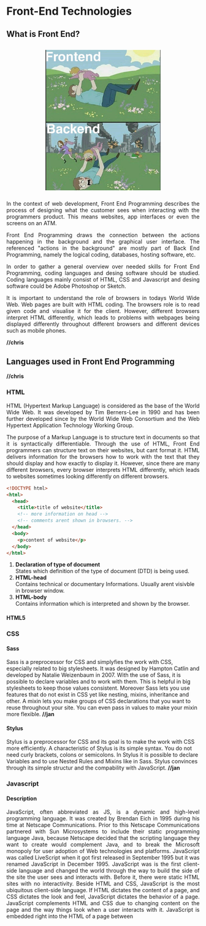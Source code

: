 # Front-End Technologies

## What is Front End?
<h2 align="center">
  <p>
    <img alt="Front End vs Back End" src="data/FE vs BE.jpeg" width="300" />
  </p>
</h2>
<div align="justify">
In the context of web development, Front End Programming describes the process of designing what the customer sees when interacting with the programmers product. This means websites, app interfaces or even the screens on an ATM.
  
  Front End Programming draws the connection between the actions happening in the background and the graphical user interface. The referenced "actions in the background" are mostly part of Back End Programming, namely the logical coding, databases, hosting software, etc.
  
  In order to gather a general overview over needed skills for Front End Programming, coding languages and desing software should be studied. Coding languages mainly consist of HTML, CSS and Javascript and desing software could be Adobe Photoshop or Sketch.
 
 It is important to understand the role of browsers in todays World Wide Web.
  Web pages are built with HTML coding. The browsers role is to read given code and visualise it for the client. However, different browsers interpret HTML differently, which leads to problems with webpages being displayed differently throughout different browsers and different devices such as mobile phones.
</div>

**//chris**

## Languages used in Front End Programming
**//chris**

### HTML
<div align="justify">
HTML (Hypertext Markup Language) is considered as the base of the World Wide Web. It was developed by Tim Berners-Lee in 1990 and has been further developed since by the World Wide Web Consortium and the Web Hypertext Application Technology Working Group.


The purpose of a Markup Language is to structure text in documents so that it is syntactically differentiable.
Through the use of HTML, Front End programmers can structure text on their websites, but cant format it. HTML delivers information for the browsers how to work with the text that they should display and how exactly to display it. However, since there are many different browsers, every browser interprets HTML differently, which leads to websites sometimes looking differently on different browsers.
</div>

```HTML
<!DOCTYPE html>
<html>
  <head>
    <title>title of website</title>
    <!-- more information on head -->
    <!-- comments arent shown in browsers. -->
  </head>
  <body>
    <p>content of website</p>
  </body>
</html>
```
1) **Declaration of type of document**  
   States which definition of the type of document (DTD) is being used.  
2) **HTML-head**  
   Contains technical or documentary Informations. Usually arent visivble in browser window.  
3) **HTML-body**  
   Contains information which is interpreted and shown by the browser.
   
#### HTML5

### CSS
#### Sass
Sass is a preprocessor for CSS and simplyfies the work with CSS, especially related to big stylesheets. It was designed by Hampton Catlin and developed by Natalie Weizenbaum in 2007. With the use of Sass, it is possible to declare variables and to work with them. This is helpful in big stylesheets to keep those values consistent. Moreover Sass lets you use features that do not exist in CSS yet like nesting, mixins, inheritance and other. A mixin lets you make groups of CSS declarations that you want to reuse throughout your site. You can even pass in values to make your mixin more flexible. 
**//jan**

#### Stylus
Stylus is a preprocessor for CSS and its goal is to make the work with CSS more efficiently. A characteristic of Stylus is its simple syntax. You do not need curly brackets, colons or semicolons. 
In Stylus it is possible to declare Variables and to use Nested Rules and Mixins like in Sass. Stylus convinces through its simple structur and the compability with JavaScript.
**//jan**

### Javascript

#### Description
<div align="justify">
JavaScript, often abbreviated as JS, is a dynamic and high-level programming language. It was created by Brendan Eich in 1995 during his time at Netscape Communications. Prior to this Netscape Communications partnered with Sun Microsystems to include their static programming language Java, because Netscape decided that the scripting language they want to create would complement Java, and to break the Microsoft monopoly for user adoption of Web technologies and platforms. JavaScript was called LiveScript when it got first released in September 1995 but it was renamed JavaScript in December 1995.
JavaScript was is the first client-side language and changed the world through the way to build the side of the site the user sees and interacts with. Before it, there were static HTML sites with no interactivity. 
Beside HTML and CSS, JavaScript is the most ubiquitous client-side language. If HTML dictates the content of a page, and CSS dictates the look and feel, JavaScript dictates the behavior of a page. JavaScript complements HTML and CSS due to changing content on the page and the way things look when a user interacts with it.
JavaScript is embedded right into the HTML of a page between <script> tags. An alternative way is to link an external JavaScript file, which is helpful if multiple pages are sharing the same chunks of code. 
Moreover JavaScript is a weakly-typed language, which means that JavaScript has not strict typing rules. It is object-oriented (prototype-based) and event-driven. 
To standardize JavaScript to foster multiple independent implementations, ECMAScript was created in 1997. ECMAScript is a scripting-language specification, which is standardized by ECMA International.
While JavaScript is a client-side language, some of its most powerful features involve asynchronous interaction with a remote server, which means that JavaScript is able to communicate with the server in the background without interrupting the user interaction taking place in the foreground.
With the Use of JavaScript it is possible to build a dynamic website, which is characterized by rollover effects and dropdown menus. Moreover new content and data can be loaded without reloading the page and animating page elements such as fading, resizing and relocating can be integrated. Playing audio and video and validating input from Web forms are other enhancements due to the use of JavaScript. In addition, browser compatibility issues can be repaired. 
</div>

#### Advantages
<div align="justify">
JavaScript is client-side and due to this it is very fast because it can be run immediately within the client-side browser. Moreover being client-side reduces the demand on the website server. Some JavaScript applications can even run without connecting back to a web server, which means they will work in a browser with or without an internet connection. 
Another Advantage of JavaScript is the simplicity. It is easy to learn and to implement compared to other languages. JavaScript enjoys a high popularity because it is used everywhere in the web. 
Through JavaScript it is possible to create a rich interface to a website, for example with drag and drop components or a slider.
</div>

#### Disadvantages
<div align="justify">
The client-side Security is not completely guaranteed, because the code executes on the users computer and in some cases it can be exploited for malicious purposes. This is a reason why some people choose to disable JavaScript.
Moreover JavaScript can be interpreted differently by different browsers, if no tool like JQuery, which handles all cross-browser inconsistencies and provides a consistent interface, is used.
</div>

#### Compilers
<div align="justify">
JavaScript can be compiled from code written in different languages through compilers like CoffeeScript and TypeScript.
</div>

##### Coffeescript
<div align="justify">
CoffeeScript is a language that compiles into JavaScript. It enables to write the code easier and up to 30% less coding lines. The code compiles into the equivalent JavaScript without interpretation at runtime. If the code is valid in JavaScript, it is valid in CoffeeScript.
Moreover CoffeeScript provides a more clearly syntax and it is more understandable than JavaScript. An Example of the difference is an automized declaration of the variables and optional brackets.
</div>

##### TypeScript
<div align="justify">
TypeScript is a typed superset of JavaScript that compiles to plain JavaScript and it is Open Source. TypeScript runs on every browser, in Node.js or in any JavaScript engine that supports ECMAScript 3 or newer. It offers classes, modules, and interfaces to help you build robust components. If the code is valid in JavaScript, it is valid in TypeScript.
</div>

#### Sources and Links
https://sass-lang.com/guide
https://de.wikipedia.org/wiki/Sass_(Stylesheet-Sprache)
https://we-code-it.de/2017/09/07/sass-less-less-sass-oder-doch-stylus/
https://en.wikipedia.org/wiki/Stylus_(stylesheet_language)
https://de.wikibooks.org/wiki/Websiteentwicklung:_JavaScript:_Einleitung
https://guide.freecodecamp.org/javascript/advantages-and-disadvantages-of-javascript/
https://www.frontend-gmbh.de/frontend/javascript/
https://www.upwork.com/hiring/development/what-is-javascript/
https://www.bigcommerce.com/ecommerce-answers/what-javascript-and-why-it-important/
https://coffeescript.org/#introduction
https://www.typescriptlang.org/
**//jan**


## Front End Frameworks
<div align="justify">
Frontend frameworks in general are files and folders which already contain samples of code. It depends on the framework, how much the template covers, how much you have to add by yourself and how much freddem is left for you own designs. As it is said in the beginning, nowadays there are a lot of different end-devices resulting in a matrix consisting out of lots of different operating systems, browsers and browser-version. Therefore coding websites gets very complex, as responsivensss is required.

The most famous frontend frameworks are React and Angular. React was developed by Facebook, Angular by Google. This is why they have a huge community and are widely known. 

React is a JavaScript Framework with a functional paradigm. Mostly it is used for UI. Its special features are DOM, One-Way-Data-Flow and the optional language JSX. 
DOM (Document Object Model) safes all elements in a tree-structure and calculates the position of every element. Every node is a HTML-element. All in all, it is an API, that enables JavaScript to access and change elements of the website.
One-way -data-flow means data can only flow "from the top to the bottom". The other way around only events triggered by the UI flow (e.g. clicking on a button). After that happens, the right position in the diagram is searched and from there on the lower elements get adjusted. An advantage is of one-way-data-flow is that it can be inserted in an already existing website and therefore no workflow is required and you have a lot of for your own ideas.  

Angular has all functions needed for Single-Page-Applications already integrated. It uses CSS and HTML but on top of that you have to learn TypeScript. Also you cannot just paste some functions in an already existing website, but you are working with Angular in a workflow. Angular is an object-oriented paradigm. Angular does not give you a lot of freedom for your own ideas.

A kind of simplified mixture out of React and Angular is the JavaScript framework Vue. It is combinable with HTML and CSS without any further language. It is a rather new framework and as it does not have a famous company-background as React or Angular, but still it is getting very popular at the moment. 
Vue is perfect for beginners, as besides JavaScript, HTML and CSS you do not have to learn a further language. The API is intentionally easy hold. So the aim of this framework is reaching an amazing result minimum effort. 

Another Framework is Foundation. It offers you a lot of predefined elements. They have both complete HTML-Templates and single components. They are also specified on mobile-first- and responsive-design. Anyways, foundation does not give the programmer a lot of freedom. The company ZURB developed the framework with the help of years of experience in consulting others on how to build a good website. Since 2011 it was published as an Open-Source-Project. 
</div>

## Designing in Front End
<div align="justify">
Designing Front End takes a big part of Front End development, since it influences the user highly. Most of today's strategies are build around UCDs (user-centered designs) and user experience is one of the biggest challenges. If the user is satisfied, the economy around it the product functions.
A big part to work on is responsiveness, as today's websites and web-applications need to scale well on every device with their own resolution. "Responsive design" is a term by Ethan Marcotte (2010) which describes the ability to respond on the technical requirements. Basic principles are: fluid grids (the arrangement transforms based on screen width and length), media queries (which control when to switch arrangements) and flexibility (flexible images and media scale based on their container).
</div>


There are best practices to meet the expections a user has:
* user focused design research (what does our user want?)
* reuse common design patterns (they work, don't reinvent the wheel!)
* consistency (design-wise and content-wise, use the same appearance and the same terminology!)
* communication (communicate with the user if something's changed, if they don't see progress, they get frustrated!)

These are just the main examples, to get a full overview visit this [site](https://www.uxpin.com/studio/blog/guide-design-consistency-best-practices-ui-ux-designers/).


## Helpful Videos or Tutorials
- [What you need to know as a Front End Developer (02.2018)](https://www.youtube.com/watch?v=Xd7huBu39qk)
- [A Beginner's Guide to Front-End Development](https://www.upwork.com/hiring/development/beginners-guide-to-front-end-development/)
- [Best Practices UI/UX](https://www.uxpin.com/studio/blog/guide-design-consistency-best-practices-ui-ux-designers/)

## Authors

| Name | E-Mail | Date of change |
|:-----|:-------|:---------------|
|Nina Erlacher|n.erlacher@web.de|23.03.2019|
|Jan Reinhards|jan.reinhards@web.de|23.03.2019|
|Nicolas Schlicht|schlicht.nicolas@gmail.com|25.03.2019|
|Christoph Teichmeister|christoph.teichmeister@gmail.com|25.03.2019|

